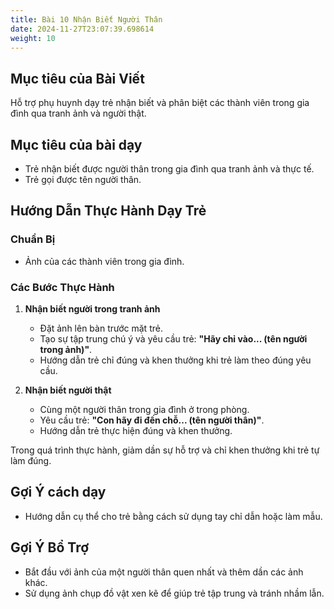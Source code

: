 ```yaml
---
title: Bài 10 Nhận Biết Người Thân 
date: 2024-11-27T23:07:39.698614
weight: 10
---
```


## Mục tiêu của Bài Viết  
Hỗ trợ phụ huynh dạy trẻ nhận biết và phân biệt các thành viên trong gia đình qua tranh ảnh và người thật.

## Mục tiêu của bài dạy  
- Trẻ nhận biết được người thân trong gia đình qua tranh ảnh và thực tế.  
- Trẻ gọi được tên người thân.  

## Hướng Dẫn Thực Hành Dạy Trẻ  

### Chuẩn Bị  
- Ảnh của các thành viên trong gia đình.

### Các Bước Thực Hành  
1. **Nhận biết người trong tranh ảnh**  
   - Đặt ảnh lên bàn trước mặt trẻ.  
   - Tạo sự tập trung chú ý và yêu cầu trẻ: **"Hãy chỉ vào... (tên người trong ảnh)"**.  
   - Hướng dẫn trẻ chỉ đúng và khen thưởng khi trẻ làm theo đúng yêu cầu.  

2. **Nhận biết người thật**  
   - Cùng một người thân trong gia đình ở trong phòng.  
   - Yêu cầu trẻ: **"Con hãy đi đến chỗ... (tên người thân)"**.  
   - Hướng dẫn trẻ thực hiện đúng và khen thưởng.

Trong quá trình thực hành, giảm dần sự hỗ trợ và chỉ khen thưởng khi trẻ tự làm đúng.  

## Gợi Ý cách dạy  
- Hướng dẫn cụ thể cho trẻ bằng cách sử dụng tay chỉ dẫn hoặc làm mẫu.  

## Gợi Ý Bổ Trợ  
- Bắt đầu với ảnh của một người thân quen nhất và thêm dần các ảnh khác.  
- Sử dụng ảnh chụp đồ vật xen kẽ để giúp trẻ tập trung và tránh nhầm lẫn.  


